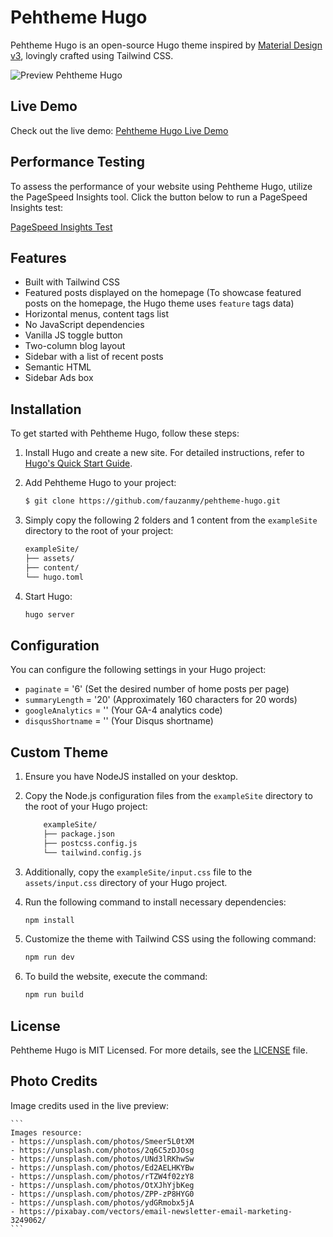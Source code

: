 # Pehtheme Hugo

Pehtheme Hugo is an open-source Hugo theme inspired by [Material Design v3](https://m3.material.io/), lovingly crafted using Tailwind CSS.

![Preview Pehtheme Hugo](https://raw.githubusercontent.com/fauzanmy/pehtheme-hugo/main/images/tn.png?raw=true)

## Live Demo

Check out the live demo: [Pehtheme Hugo Live Demo](https://pehtheme-hugo.netlify.app/)

## Performance Testing

To assess the performance of your website using Pehtheme Hugo, utilize the PageSpeed Insights tool. Click the button below to run a PageSpeed Insights test:

[PageSpeed Insights Test](https://pagespeed.web.dev/analysis/https-pehtheme-hugo-netlify-app/7gv9zedw83?form_factor=mobile)

## Features

- Built with Tailwind CSS
- Featured posts displayed on the homepage (To showcase featured posts on the homepage, the Hugo theme uses `feature` tags data)
- Horizontal menus, content tags list
- No JavaScript dependencies
- Vanilla JS toggle button
- Two-column blog layout
- Sidebar with a list of recent posts
- Semantic HTML
- Sidebar Ads box

## Installation

To get started with Pehtheme Hugo, follow these steps:

1. Install Hugo and create a new site. For detailed instructions, refer to [Hugo's Quick Start Guide](https://gohugo.io/getting-started/quick-start/).

2. Add Pehtheme Hugo to your project:

   ```bash
   $ git clone https://github.com/fauzanmy/pehtheme-hugo.git
   ```

3. Simply copy the following 2 folders and 1 content from the `exampleSite` directory to the root of your project:

   ```bash
   exampleSite/
   ├── assets/
   ├── content/
   └── hugo.toml
   ```

4. Start Hugo:

   ```bash
   hugo server
   ```

## Configuration

You can configure the following settings in your Hugo project:

- `paginate` = '6' (Set the desired number of home posts per page)
- `summaryLength` = '20' (Approximately 160 characters for 20 words)
- `googleAnalytics` = '' (Your GA-4 analytics code)
- `disqusShortname` = '' (Your Disqus shortname)

## Custom Theme

1. Ensure you have NodeJS installed on your desktop.

2. Copy the Node.js configuration files from the `exampleSite` directory to the root of your Hugo project:

   ```bash
       exampleSite/
       ├── package.json
       ├── postcss.config.js
       └── tailwind.config.js
   ```

3. Additionally, copy the `exampleSite/input.css` file to the `assets/input.css` directory of your Hugo project.

4. Run the following command to install necessary dependencies:

   ```bash
   npm install
   ```

5. Customize the theme with Tailwind CSS using the following command:

   ```bash
   npm run dev
   ```

6. To build the website, execute the command:

   ```bash
   npm run build
   ```

## License

Pehtheme Hugo is MIT Licensed. For more details, see the [LICENSE](https://github.com/fauzanmy/pehtheme-hugo/blob/main/LICENSE) file.

## Photo Credits

Image credits used in the live preview:

    ```
    Images resource:
    - https://unsplash.com/photos/Smeer5L0tXM
    - https://unsplash.com/photos/2q6C5zDJOsg
    - https://unsplash.com/photos/UNd3lRKhwSw
    - https://unsplash.com/photos/Ed2AELHKYBw
    - https://unsplash.com/photos/rTZW4f02zY8
    - https://unsplash.com/photos/OtXJhYjbKeg
    - https://unsplash.com/photos/ZPP-zP8HYG0
    - https://unsplash.com/photos/ydGRmobx5jA
    - https://pixabay.com/vectors/email-newsletter-email-marketing-3249062/
    ```
